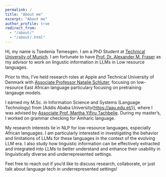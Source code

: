 ```yaml
---
permalink: /
title: "About me"
excerpt: "About me"
author_profile: true
redirect_from: 
  - "/about/"
  - "/about/.html"
---
```

Hi, my name is Tsedenia Temesgen. I am a PhD Student at  [Technical University of Munich](https://www.tum.de/). I am fortunate to have [Prof. Dr. Alexander M. Fraser](https://alexfraser.github.io/) as my advisor to work on lingustic information in LLMs in Low resource languages. 

Prior to this, I’ve held research roles at Apple and Technical University of Denmark with  [Associate Professor Natalie Schluter](https://natschluter.github.io/), focusing on low-resource East African language particulary focusing on pretraining langauge models.

I earned my M.Sc. in Information Science and Systems (Language Technology) from [Addis Ababa University(https://aau.edu.et/)], where I was advised by [Associate Prof. Martha Yifiru Tachbelie](https://www.linkedin.com/in/martha-yifiru-tachbelie-73099b1b/?originalSubdomain=et). During my master’s, I worked on grammar checking for Amharic language.

My research interests lie in NLP for low-resource languages, especially African languages. I am particularly interested in investigating the behavior and limitations of LLMs for these languages in the context of the evolving LLM era. I also study how linguistic information can be effectively extracted and integrated into LLMs to better understand and enhance their usability in linguistically diverse and underrepresented settings.

Feel free to reach out if you’d like to discuss research, collaborate, or just talk about language tech in underrepresented settings!
